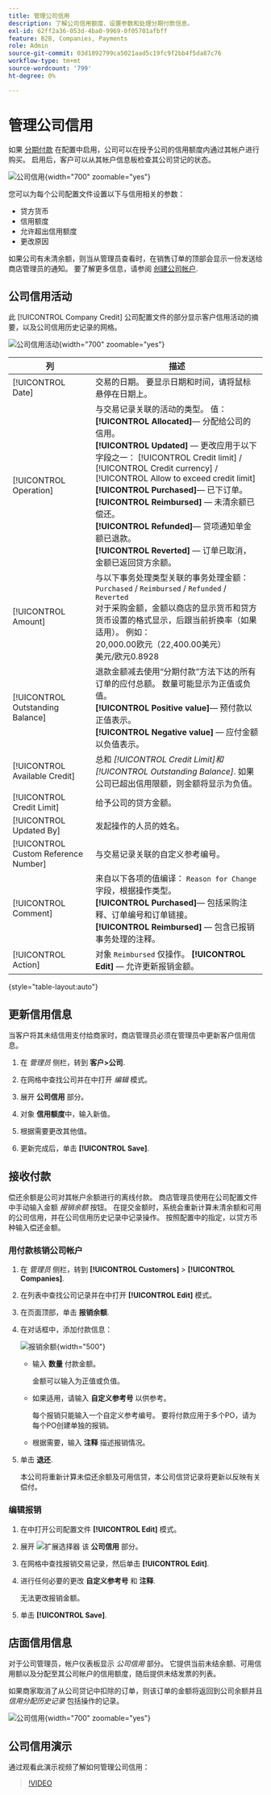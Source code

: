 ```yaml
---
title: 管理公司信用
description: 了解公司信用额度、设置参数和处理分期付款信息。
exl-id: 62ff2a36-053d-4ba0-9969-0f05701afbff
feature: B2B, Companies, Payments
role: Admin
source-git-commit: 03d1892799ca5021aad5c19fc9f2bb4f5da87c76
workflow-type: tm+mt
source-wordcount: '799'
ht-degree: 0%

---
```


# 管理公司信用

如果 [分期付款](../getting-started/../b2b/enable-basic-features.md#configure-payment-on-account) 在配置中启用，公司可以在授予公司的信用额度内通过其帐户进行购买。 启用后，客户可以从其帐户信息板检查其公司贷记的状态。

![公司信用](./assets/company-create-credit-admin.png){width="700" zoomable="yes"}

您可以为每个公司配置文件设置以下与信用相关的参数：

- 贷方货币
- 信用额度
- 允许超出信用额度
- 更改原因

如果公司有未清余额，则当从管理员查看时，在销售订单的顶部会显示一份发送给商店管理员的通知。 要了解更多信息，请参阅 [创建公司帐户](account-company-create.md).

## 公司信用活动

此 [!UICONTROL Company Credit] 公司配置文件的部分显示客户信用活动的摘要，以及公司信用历史记录的网格。

![公司信用活动](./assets/company-credit-reimbursements-grid.png){width="700" zoomable="yes"}

| 列 | 描述 |
|--- |--- |
| [!UICONTROL Date] | 交易的日期。 要显示日期和时间，请将鼠标悬停在日期上。 |
| [!UICONTROL Operation] | 与交易记录关联的活动的类型。 值： <br/>**[!UICONTROL Allocated]**— 分配给公司的信用。<br/>**[!UICONTROL Updated]**  — 更改应用于以下字段之一： [!UICONTROL Credit limit] / [!UICONTROL Credit currency] / [!UICONTROL Allow to exceed credit limit] <br/>**[!UICONTROL Purchased]**— 已下订单。<br/>**[!UICONTROL Reimbursed]**  — 未清余额已偿还。 <br/>**[!UICONTROL Refunded]**— 贷项通知单金额已退款。<br/>**[!UICONTROL Reverted]**  — 订单已取消，金额已返回贷方余额。 |
| [!UICONTROL Amount] | 与以下事务处理类型关联的事务处理金额： `Purchased` / `Reimbursed` / `Refunded` / `Reverted` <br/>对于采购金额，金额以商店的显示货币和贷方货币设置的格式显示，后跟当前折换率（如果适用）。 例如： <br/>20,000.00欧元（22,400.00美元） <br/>美元/欧元0.8928 |
| [!UICONTROL Outstanding Balance] | 退款金额减去使用“分期付款”方法下达的所有订单的应付总额。 数量可能显示为正值或负值。 <br/>**[!UICONTROL Positive value]**— 预付款以正值表示。<br/>**[!UICONTROL Negative value]**  — 应付金额以负值表示。 |
| [!UICONTROL Available Credit] | 总和 _[!UICONTROL Credit Limit]_和_[!UICONTROL Outstanding Balance]_. 如果公司已超出信用限额，则金额将显示为负值。 |
| [!UICONTROL Credit Limit] | 给予公司的贷方金额。 |
| [!UICONTROL Updated By] | 发起操作的人员的姓名。 |
| [!UICONTROL Custom Reference Number] | 与交易记录关联的自定义参考编号。 |
| [!UICONTROL Comment] | 来自以下各项的值编译： `Reason for Change` 字段，根据操作类型。 <br/>**[!UICONTROL Purchased]**— 包括采购注释、订单编号和订单链接。<br/>**[!UICONTROL Reimbursed]**  — 包含已报销事务处理的注释。 |
| [!UICONTROL Action] | 对象 `Reimbursed` 仅操作。 **[!UICONTROL Edit]**  — 允许更新报销金额。 |

{style="table-layout:auto"}

## 更新信用信息

当客户将其未结信用支付给商家时，商店管理员必须在管理员中更新客户信用信息。

1. 在 _管理员_ 侧栏，转到 **客户>公司**.

1. 在网格中查找公司并在中打开 _编辑_ 模式。

1. 展开 **公司信用** 部分。

1. 对象 **信用额度**&#x200B;中，输入新值。

1. 根据需要更改其他值。

1. 更新完成后，单击 **[!UICONTROL Save]**.

## 接收付款

偿还余额是公司对其帐户余额进行的离线付款。 商店管理员使用在公司配置文件中手动输入金额 _报销余额_ 按钮。 在提交金额时，系统会重新计算未清余额和可用的公司信用，并在公司信用历史记录中记录操作。 按照配置中的指定，以贷方币种输入偿还金额。

### 用付款核销公司帐户

1. 在 _管理员_ 侧栏，转到 **[!UICONTROL Customers]** > **[!UICONTROL Companies]**.

1. 在列表中查找公司记录并在中打开 **[!UICONTROL Edit]** 模式。

1. 在页面顶部，单击 **报销余额**.

1. 在对话框中，添加付款信息：

   ![报销余额](./assets/company-reimburse-balance.png){width="500"}

   - 输入 **数量** 付款金额。

     金额可以输入为正值或负值。

   - 如果适用，请输入 **自定义参考号** 以供参考。

     每个报销只能输入一个自定义参考编号。 要将付款应用于多个PO，请为每个PO创建单独的报销。

   - 根据需要，输入 **注释** 描述报销情况。

1. 单击 **退还**.

   本公司将重新计算未偿还余额及可用信贷，本公司信贷记录将更新以反映有关偿付。

### 编辑报销

1. 在中打开公司配置文件 **[!UICONTROL Edit]** 模式。

1. 展开 ![扩展选择器](../assets/icon-display-expand.png) 该 **公司信用** 部分。

1. 在网格中查找报销交易记录，然后单击 **[!UICONTROL Edit]**.

1. 进行任何必要的更改 **自定义参考号** 和 **注释**.

   无法更改报销金额。

1. 单击 **[!UICONTROL Save]**.

## 店面信用信息

对于公司管理员，帐户仪表板显示 _公司信用_ 部分。 它提供当前未结余额、可用信用额以及分配至其公司帐户的信用额度，随后提供未结发票的列表。

如果商家取消了从公司贷记中扣除的订单，则该订单的金额将返回到公司余额并且 _信用分配历史记录_ 包括操作的记录。

![公司信用](./assets/company-credit.png){width="700" zoomable="yes"}

## 公司信用演示

通过观看此演示视频了解如何管理公司信用：

>[!VIDEO](https://video.tv.adobe.com/v/344445?quality=12)
